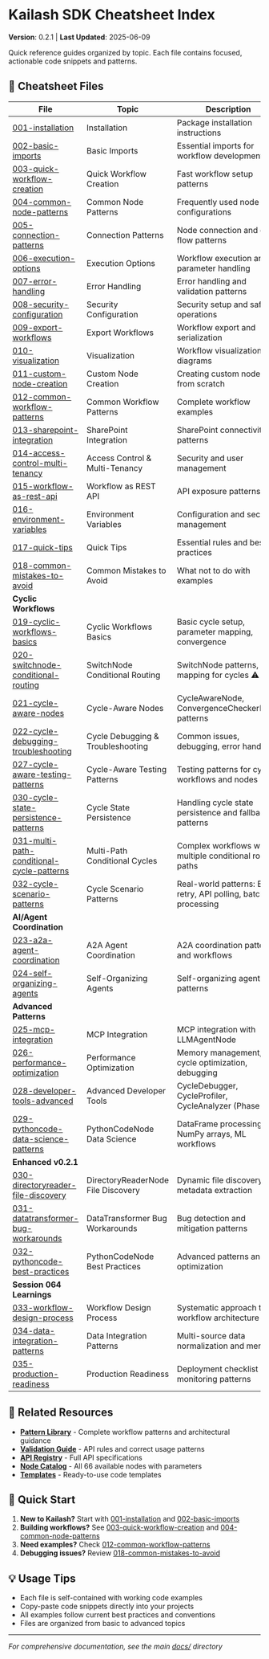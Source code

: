 # Kailash SDK Cheatsheet Index

**Version**: 0.2.1 | **Last Updated**: 2025-06-09

Quick reference guides organized by topic. Each file contains focused, actionable code snippets and patterns.

## 📁 Cheatsheet Files

| File | Topic | Description |
|------|-------|-------------|
| [001-installation](001-installation.md) | Installation | Package installation instructions |
| [002-basic-imports](002-basic-imports.md) | Basic Imports | Essential imports for workflow development |
| [003-quick-workflow-creation](003-quick-workflow-creation.md) | Quick Workflow Creation | Fast workflow setup patterns |
| [004-common-node-patterns](004-common-node-patterns.md) | Common Node Patterns | Frequently used node configurations |
| [005-connection-patterns](005-connection-patterns.md) | Connection Patterns | Node connection and data flow patterns |
| [006-execution-options](006-execution-options.md) | Execution Options | Workflow execution and parameter handling |
| [007-error-handling](007-error-handling.md) | Error Handling | Error handling and validation patterns |
| [008-security-configuration](008-security-configuration.md) | Security Configuration | Security setup and safe operations |
| [009-export-workflows](009-export-workflows.md) | Export Workflows | Workflow export and serialization |
| [010-visualization](010-visualization.md) | Visualization | Workflow visualization and diagrams |
| [011-custom-node-creation](011-custom-node-creation.md) | Custom Node Creation | Creating custom nodes from scratch |
| [012-common-workflow-patterns](012-common-workflow-patterns.md) | Common Workflow Patterns | Complete workflow examples |
| [013-sharepoint-integration](013-sharepoint-integration.md) | SharePoint Integration | SharePoint connectivity patterns |
| [014-access-control-multi-tenancy](014-access-control-multi-tenancy.md) | Access Control & Multi-Tenancy | Security and user management |
| [015-workflow-as-rest-api](015-workflow-as-rest-api.md) | Workflow as REST API | API exposure patterns |
| [016-environment-variables](016-environment-variables.md) | Environment Variables | Configuration and secrets management |
| [017-quick-tips](017-quick-tips.md) | Quick Tips | Essential rules and best practices |
| [018-common-mistakes-to-avoid](018-common-mistakes-to-avoid.md) | Common Mistakes to Avoid | What not to do with examples |
| **Cyclic Workflows** | | |
| [019-cyclic-workflows-basics](019-cyclic-workflows-basics.md) | Cyclic Workflows Basics | Basic cycle setup, parameter mapping, convergence |
| [020-switchnode-conditional-routing](020-switchnode-conditional-routing.md) | SwitchNode Conditional Routing | SwitchNode patterns, field mapping for cycles ⚠️ |
| [021-cycle-aware-nodes](021-cycle-aware-nodes.md) | Cycle-Aware Nodes | CycleAwareNode, ConvergenceCheckerNode patterns |
| [022-cycle-debugging-troubleshooting](022-cycle-debugging-troubleshooting.md) | Cycle Debugging & Troubleshooting | Common issues, debugging, error handling |
| [027-cycle-aware-testing-patterns](027-cycle-aware-testing-patterns.md) | Cycle-Aware Testing Patterns | Testing patterns for cyclic workflows and nodes |
| [030-cycle-state-persistence-patterns](030-cycle-state-persistence-patterns.md) | Cycle State Persistence | Handling cycle state persistence and fallback patterns |
| [031-multi-path-conditional-cycle-patterns](031-multi-path-conditional-cycle-patterns.md) | Multi-Path Conditional Cycles | Complex workflows with multiple conditional routing paths |
| [032-cycle-scenario-patterns](032-cycle-scenario-patterns.md) | Cycle Scenario Patterns | Real-world patterns: ETL retry, API polling, batch processing |
| **AI/Agent Coordination** | | |
| [023-a2a-agent-coordination](023-a2a-agent-coordination.md) | A2A Agent Coordination | A2A coordination patterns and workflows |
| [024-self-organizing-agents](024-self-organizing-agents.md) | Self-Organizing Agents | Self-organizing agent pool patterns |
| **Advanced Patterns** | | |
| [025-mcp-integration](025-mcp-integration.md) | MCP Integration | MCP integration with LLMAgentNode |
| [026-performance-optimization](026-performance-optimization.md) | Performance Optimization | Memory management, cycle optimization, debugging |
| [028-developer-tools-advanced](028-developer-tools-advanced.md) | Advanced Developer Tools | CycleDebugger, CycleProfiler, CycleAnalyzer (Phase 5.2) |
| [029-pythoncode-data-science-patterns](029-pythoncode-data-science-patterns.md) | PythonCodeNode Data Science | DataFrame processing, NumPy arrays, ML workflows |
| **Enhanced v0.2.1** | | |
| [030-directoryreader-file-discovery](030-directoryreader-file-discovery.md) | DirectoryReaderNode File Discovery | Dynamic file discovery and metadata extraction |
| [031-datatransformer-bug-workarounds](031-datatransformer-bug-workarounds.md) | DataTransformer Bug Workarounds | Bug detection and mitigation patterns |
| [032-pythoncode-best-practices](032-pythoncode-best-practices.md) | PythonCodeNode Best Practices | Advanced patterns and optimization |
| **Session 064 Learnings** | | |
| [033-workflow-design-process](033-workflow-design-process.md) | Workflow Design Process | Systematic approach to workflow architecture |
| [034-data-integration-patterns](034-data-integration-patterns.md) | Data Integration Patterns | Multi-source data normalization and merging |
| [035-production-readiness](035-production-readiness.md) | Production Readiness | Deployment checklist and monitoring patterns |

## 🔗 Related Resources

- **[Pattern Library](../pattern-library/README.md)** - Complete workflow patterns and architectural guidance
- **[Validation Guide](../validation-guide.md)** - API rules and correct usage patterns
- **[API Registry](../api-registry.yaml)** - Full API specifications
- **[Node Catalog](../node-catalog.md)** - All 66 available nodes with parameters
- **[Templates](../templates/)** - Ready-to-use code templates

## 🚀 Quick Start

1. **New to Kailash?** Start with [001-installation](001-installation.md) and [002-basic-imports](002-basic-imports.md)
2. **Building workflows?** See [003-quick-workflow-creation](003-quick-workflow-creation.md) and [004-common-node-patterns](004-common-node-patterns.md)
3. **Need examples?** Check [012-common-workflow-patterns](012-common-workflow-patterns.md)
4. **Debugging issues?** Review [018-common-mistakes-to-avoid](018-common-mistakes-to-avoid.md)

## 💡 Usage Tips

- Each file is self-contained with working code examples
- Copy-paste code snippets directly into your projects
- All examples follow current best practices and conventions
- Files are organized from basic to advanced topics

---
*For comprehensive documentation, see the main [docs/](../../docs/) directory*
